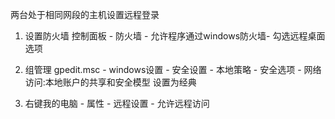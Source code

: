 两台处于相同网段的主机设置远程登录
1. 设置防火墙
控制面板 - 防火墙 - 允许程序通过windows防火墙- 勾选远程桌面选项

2. 组管理
gpedit.msc - windows设置 - 安全设置 - 本地策略 - 安全选项 - 网络访问:本地账户的共享和安全模型 设置为经典

3. 右键我的电脑 - 属性 - 远程设置 - 允许远程访问
